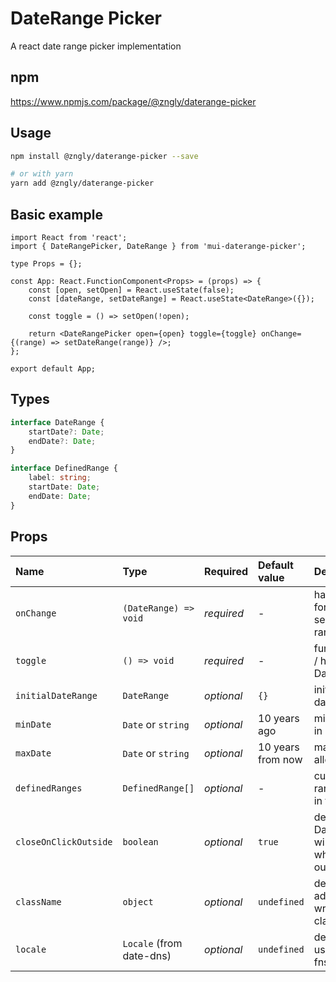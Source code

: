 # DateRange Picker

A react date range picker implementation

## npm

<https://www.npmjs.com/package/@zngly/daterange-picker>

## Usage

```bash
npm install @zngly/daterange-picker --save

# or with yarn
yarn add @zngly/daterange-picker
```

## Basic example

```tsx
import React from 'react';
import { DateRangePicker, DateRange } from 'mui-daterange-picker';

type Props = {};

const App: React.FunctionComponent<Props> = (props) => {
    const [open, setOpen] = React.useState(false);
    const [dateRange, setDateRange] = React.useState<DateRange>({});

    const toggle = () => setOpen(!open);

    return <DateRangePicker open={open} toggle={toggle} onChange={(range) => setDateRange(range)} />;
};

export default App;
```

## Types

```ts
interface DateRange {
    startDate?: Date;
    endDate?: Date;
}

interface DefinedRange {
    label: string;
    startDate: Date;
    endDate: Date;
}
```

## Props

| Name                  | Type                     | Required   | Default value     | Description                                                           |
| :-------------------- | :----------------------- | :--------- | :---------------- | :-------------------------------------------------------------------- |
| `onChange`            | `(DateRange) => void`    | _required_ | -                 | handler function for providing selected date range                    |
| `toggle`              | `() => void`             | _required_ | -                 | function to show / hide the DateRangePicker                           |
| `initialDateRange`    | `DateRange`              | _optional_ | `{}`              | initially selected date range                                         |
| `minDate`             | `Date` or `string`       | _optional_ | 10 years ago      | min date allowed in range                                             |
| `maxDate`             | `Date` or `string`       | _optional_ | 10 years from now | max date allowed in range                                             |
| `definedRanges`       | `DefinedRange[]`         | _optional_ | -                 | custom defined ranges to show in the list                             |
| `closeOnClickOutside` | `boolean`                | _optional_ | `true`            | defines if DateRangePicker will be closed when clicking outside of it |
| `className`           | `object`                 | _optional_ | `undefined`       | defines additional wrapper style classes                              |
| `locale`              | `Locale` (from date-dns) | _optional_ | `undefined`       | defines locale to use (from date-fns package)                         |
